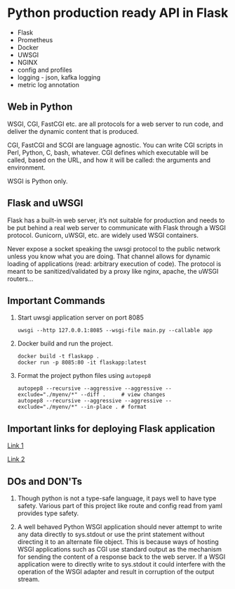 # Python production ready API in Flask

- Flask
- Prometheus
- Docker
- UWSGI
- NGINX
- config and profiles
- logging - json, kafka logging
- metric log annotation

## Web in Python

WSGI, CGI, FastCGI etc. are all protocols for a web server to run code, and deliver the dynamic content that is produced.

CGI, FastCGI and SCGI are language agnostic. You can write CGI scripts in Perl, Python, C, bash, whatever. CGI defines which executable will be called, based on the URL, and how it will be called: the arguments and environment.

WSGI is Python only.

## Flask and uWSGI

Flask has a built-in web server, it’s not suitable for production and needs to be put behind a real web server to communicate with Flask through a WSGI protocol.
Gunicorn, uWSGI, etc. are widely used WSGI containers.  

Never expose a socket speaking the uwsgi protocol to the public network unless you know what you are doing. 
That channel allows for dynamic loading of applications (read: arbitrary execution of code). The protocol is meant to be sanitized/validated by a proxy like nginx, apache, the uWSGI routers…


## Important Commands

1. Start uwsgi application server on port 8085
   ```shell
   uwsgi --http 127.0.0.1:8085 --wsgi-file main.py --callable app 
   ```

2. Docker build and run the project.
   ```shell
   docker build -t flaskapp .
   docker run -p 8085:80 -it flaskapp:latest
   ```

3. Format the project python files using `autopep8`
   ```shell
   autopep8 --recursive --aggressive --aggressive --exclude="./myenv/*" --diff .     # view changes
   autopep8 --recursive --aggressive --aggressive --exclude="./myenv/*" --in-place . # format
   ```

## Important links for deploying Flask application

[Link 1](https://smirnov-am.github.io/running-flask-in-production-with-docker/)
 
[Link 2](https://medium.com/@gabimelo/developing-a-flask-api-in-a-docker-container-with-uwsgi-and-nginx-e089e43ed90e)


## DOs and DON'Ts

1. Though python is not a type-safe language, it pays well to have type safety. Various part of this project like route and config read from yaml provides type safety. 


2. A well behaved Python WSGI application should never attempt to write any data directly to sys.stdout or use the print statement without directing it to an alternate file object. 
   This is because ways of hosting WSGI applications such as CGI use standard output as the mechanism for sending the content of a response back to the web server. 
   If a WSGI application were to directly write to sys.stdout it could interfere with the operation of the WSGI adapter and result in corruption of the output stream.
